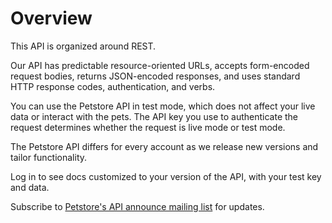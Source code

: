 # Overview

This API is organized around REST.

Our API has predictable resource-oriented URLs, accepts form-encoded request bodies, returns JSON-encoded responses,
and uses standard HTTP response codes, authentication, and verbs.

You can use the Petstore API in test mode, which does not affect your live data or interact with the pets.
The API key you use to authenticate the request determines whether the request is live mode or test mode.

The Petstore API differs for every account as we release new versions and tailor functionality.

Log in to see docs customized to your version of the API, with your test key and data.

Subscribe to [Petstore's API announce mailing list](https://github.com/OAI/OpenAPI-Specification "Link to GitHub repository") for updates.
